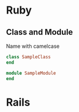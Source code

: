 # Ruby
## Class and Module

Name with camelcase

```ruby
class SampleClass
end

module SampleModule
end
```

# Rails
